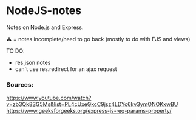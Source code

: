 # NodeJS-notes

Notes on Node.js and Express.

⚠️ = notes incomplete/need to go back (mostly to do with EJS and views)

TO DO: 
- res.json notes
- can't use res.redirect for an ajax request

### Sources: 
https://www.youtube.com/watch?v=zb3Qk8SG5Ms&list=PL4cUxeGkcC9jsz4LDYc6kv3ymONOKxwBU
https://www.geeksforgeeks.org/express-js-req-params-property/


